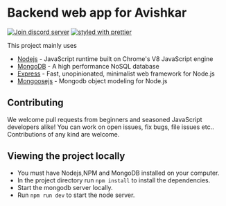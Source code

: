 # Backend web app for Avishkar


[![Join discord server](https://img.shields.io/badge/Join-Discord%20server-%236a7fcb.svg)](https://discord.gg/jVQhkWB)
[![styled with prettier](https://img.shields.io/badge/styled_with-prettier-ff69b4.svg)](https://github.com/prettier/prettier)


This project mainly uses
* [Nodejs](https://nodejs.org) -  JavaScript runtime built on Chrome's V8 JavaScript engine
* [MongoDB](https://www.mongodb.com/) - A high performance NoSQL database
* [Express](https://expressjs.com) - Fast, unopinionated, minimalist web framework for Node.js
* [Mongoosejs](http://mongoosejs.com/) - Mongodb object modeling for Node.js

## Contributing

We welcome pull requests from beginners and seasoned JavaScript developers alike! You can work on open issues, fix bugs, file issues etc.. Contributions of any kind are welcome.
## Viewing the project locally
* You must have Nodejs,NPM and MongoDB installed on your computer.
* In the project directory run ```npm install``` to install the dependencies.
* Start the mongodb server locally.
* Run ```npm run dev``` to start the node server.
